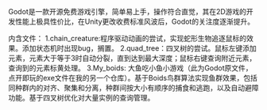Godot是一款开源免费游戏引擎，简单易上手，操作符合直觉，其在2D游戏的开发性能上极具性价比，在Unity更改收费标准风波后，Godot的关注度逐渐提升。

内含文件：
1.chain_creature:程序驱动动画的尝试，实现蛇形生物追逐鼠标的效果。添加状态机时出现bug，搁置。
2.quad_tree：四叉树的尝试。鼠标左键添加元素，元素大于等于3时自动分裂，直到达到最大深度；鼠标右键查询附近元素，查询到的元素标黄处理。
3.My_boids: 大鱼吃小鱼小游戏（此为Godot原文件，点开即玩的exe文件在我的另一个仓库）。基于Boids鸟群算法实现鱼群效果，包括同种群内的对齐、聚集和分离，种群间按大小有顺序的捕食和逃跑，以及自动避障功能。基于四叉树优化对大量实例的查询管理。
